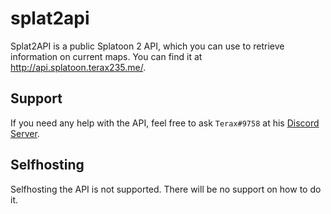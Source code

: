 # splat2api

Splat2API is a public Splatoon 2 API, which you can use to retrieve information on current maps. You can find it at http://api.splatoon.terax235.me/.

## Support
If you need any help with the API, feel free to ask `Terax#9758` at his [Discord Server](https://discord.gg/fCWumjH).

## Selfhosting
Selfhosting the API is not supported. There will be no support on how to do it.